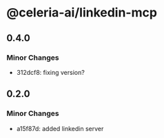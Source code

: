 # @celeria-ai/linkedin-mcp

## 0.4.0

### Minor Changes

- 312dcf8: fixing version?

## 0.2.0

### Minor Changes

- a15f87d: added linkedin server
